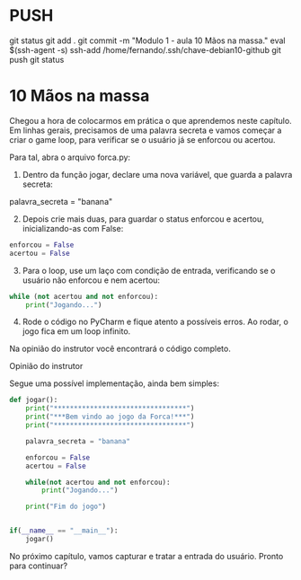 
# ###################################################################################################################################################################
# ###################################################################################################################################################################
# PUSH

git status
git add .
git commit -m "Modulo 1 - aula 10 Mãos na massa."
eval $(ssh-agent -s)
ssh-add /home/fernando/.ssh/chave-debian10-github
git push
git status



# ###################################################################################################################################################################
# ###################################################################################################################################################################
#  10 Mãos na massa

Chegou a hora de colocarmos em prática o que aprendemos neste capítulo. Em linhas gerais, precisamos de uma palavra secreta e vamos começar a criar o game loop, para verificar se o usuário já se enforcou ou acertou.

Para tal, abra o arquivo forca.py:

1) Dentro da função jogar, declare uma nova variável, que guarda a palavra secreta:

palavra_secreta = "banana"


2) Depois crie mais duas, para guardar o status enforcou e acertou, inicializando-as com False:

~~~~python
enforcou = False
acertou = False
~~~~

3) Para o loop, use um laço com condição de entrada, verificando se o usuário não enforcou e nem acertou:

~~~~python
while (not acertou and not enforcou):
    print("Jogando...")
~~~~


4) Rode o código no PyCharm e fique atento a possíveis erros. Ao rodar, o jogo fica em um loop infinito.

Na opinião do instrutor você encontrará o código completo.





Opinião do instrutor

Segue uma possível implementação, ainda bem simples:

~~~~python
def jogar():
    print("*********************************")
    print("***Bem vindo ao jogo da Forca!***")
    print("*********************************")

    palavra_secreta = "banana"

    enforcou = False
    acertou = False

    while(not acertou and not enforcou):
        print("Jogando...")

    print("Fim do jogo")


if(__name__ == "__main__"):
    jogar()
~~~~

No próximo capítulo, vamos capturar e tratar a entrada do usuário. Pronto para continuar?